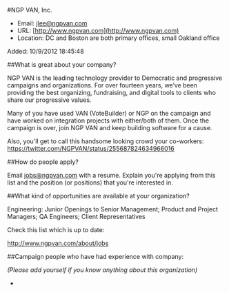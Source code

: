 
#NGP VAN, Inc.

* Email: [jlee@ngpvan.com](mailto:jlee@ngpvan.com)
* URL: [http://www.ngpvan.com](http://www.ngpvan.com)
* Location: DC and Boston are both primary offices, small Oakland office

Added: 10/9/2012 18:45:48

##What is great about your company?

NGP VAN is the leading technology provider to Democratic and progressive campaigns and organizations. For over fourteen years, we’ve been providing the best organizing, fundraising, and digital tools to clients who share our progressive values. 



Many of you have used VAN (VoteBuilder) or NGP on the campaign and have worked on integration projects with either/both of them.  Once the campaign is over, join NGP VAN and keep building software for a cause.



Also, you'll get to call this handsome looking crowd your co-workers: https://twitter.com/NGPVAN/status/255687824634966016



##How do people apply?

Email jobs@ngpvan.com with a resume.  Explain you're applying from this list and the position (or positions) that you're interested in.

##What kind of opportunities are available at your organization?

Engineering: Junior Openings to Senior Management; Product and Project Managers; QA Engineers; Client Representatives



Check this list which is up to date:

http://www.ngpvan.com/about/jobs



##Campaign people who have had experience with company:

*(Please add yourself if you know anything about this organization)*

* 


    